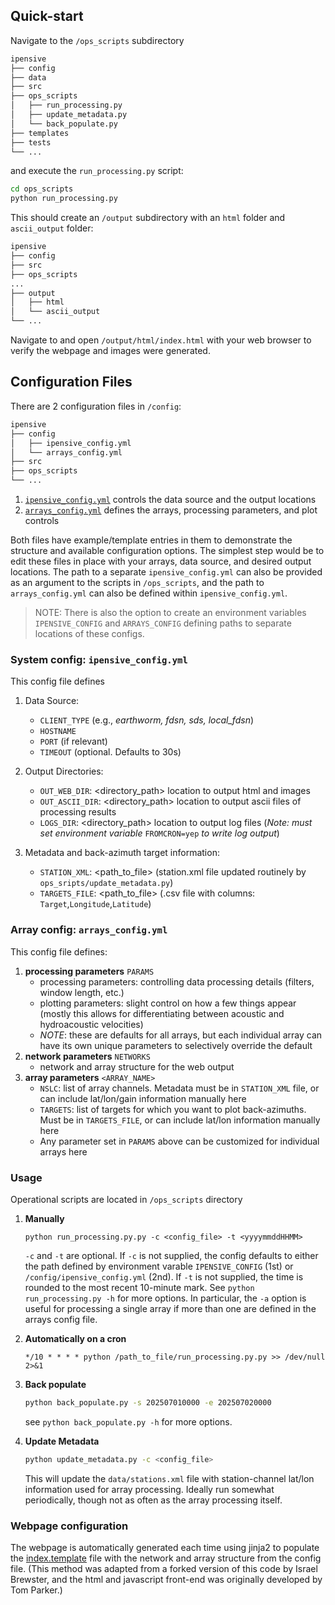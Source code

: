 ## Quick-start
Navigate to the `/ops_scripts` subdirectory 
```bash
ipensive
├── config
├── data
├── src
├── ops_scripts
│   ├── run_processing.py
│   ├── update_metadata.py
│   └── back_populate.py
├── templates
├── tests
└── ...
```

and execute the `run_processing.py` script:
```bash
cd ops_scripts
python run_processing.py
```

This should create an `/output` subdirectory with an `html` folder and `ascii_output` folder:
```bash
ipensive
├── config
├── src
├── ops_scripts
...
├── output
│   ├── html
│   └── ascii_output
└── ...
```

Navigate to and open `/output/html/index.html` with your web browser to verify the webpage and images were generated.


## Configuration Files
There are 2 configuration files in `/config`:
```bash
ipensive
├── config
│   ├── ipensive_config.yml
│   └── arrays_config.yml
├── src
├── ops_scripts
└── ...
```

1.  [`ipensive_config.yml`](../config/ipensive_config.yml) controls the data source and the output locations
2.  [`arrays_config.yml`](../config/arrays_config.yml) defines the arrays, processing parameters, and plot controls

Both files have example/template entries in them to demonstrate the structure and available configuration options. The simplest step would be to edit these files in place with your arrays, data source, and desired output locations. The path to a separate `ipensive_config.yml` can also be provided as an argument to the scripts in `/ops_scripts`, and the path to `arrays_config.yml` can also be defined within `ipensive_config.yml`.

>NOTE:
>There is also the option to create an environment variables `IPENSIVE_CONFIG` and `ARRAYS_CONFIG` defining paths to separate locations of these configs. 


### System config: `ipensive_config.yml`
This config file defines
1. Data Source:
    - `CLIENT_TYPE` (e.g., *earthworm, fdsn, sds, local_fdsn*)
    - `HOSTNAME`
    - `PORT` (if relevant)
    - `TIMEOUT` (optional. Defaults to 30s)

2. Output Directories:
    - `OUT_WEB_DIR`: <directory_path> location to output html and images
    - `OUT_ASCII_DIR`: <directory_path> location to output ascii files of processing results
    - `LOGS_DIR`: <directory_path> location to output log files (*Note: must set environment variable* `FROMCRON=yep` *to write log output*)

3. Metadata and back-azimuth target information:
    - `STATION_XML`: <path_to_file> (station.xml file updated routinely by `ops_sripts/update_metadata.py`)
    - `TARGETS_FILE`: <path_to_file> (.csv file with columns: `Target`,`Longitude`,`Latitude`)


### Array config: `arrays_config.yml`
This config file defines:

1. **processing parameters** `PARAMS`
    - processing parameters: controlling data processing details (filters, window length, etc.)
    - plotting parameters: slight control on how a few things appear (mostly this allows for differentiating between acoustic and hydroacoustic velocities)
    - *NOTE*: these are defaults for all arrays, but each individual array can have its own unique parameters to selectively override the default
3. **network parameters** `NETWORKS`
    - network and array structure for the web output
4. **array parameters** `<ARRAY_NAME>`
    - `NSLC`: list of array channels. Metadata must be in `STATION_XML` file, or can include lat/lon/gain information manually here
    - `TARGETS`: list of targets for which you want to plot back-azimuths. Must be in `TARGETS_FILE`, or can include lat/lon information manually here
    - Any parameter set in `PARAMS` above can be customized for individual arrays here


### Usage
Operational scripts are located in `/ops_scripts` directory

1. **Manually**

    ```python run_processing.py.py -c <config_file> -t <yyyymmddHHMM>```

     `-c` and `-t` are optional. If `-c` is not supplied, the config defaults to either the path defined by environment varable `IPENSIVE_CONFIG` (1st) or `/config/ipensive_config.yml` (2nd). If `-t` is not supplied, the time is rounded to the most recent 10-minute mark. See ```python run_processing.py -h``` for more options. In particular, the ```-a``` option is useful for processing a single array if more than one are defined in the arrays config file.

2. **Automatically on a cron**

    ```*/10 * * * * python /path_to_file/run_processing.py.py >> /dev/null 2>&1```

3. **Back populate**

    ```bash
    python back_populate.py -s 202507010000 -e 202507020000
    ```

    see ```python back_populate.py -h``` for more options.

4. **Update Metadata**
    ```bash
    python update_metadata.py -c <config_file>
    ```
    This will update the `data/stations.xml` file with station-channel lat/lon information used for array processing. Ideally run somewhat periodically, though not as often as the array processing itself.


### Webpage configuration
The webpage is automatically generated each time using jinja2 to populate the [index.template](../templates/index.template) file with the network and array structure from the config file.
(This method was adapted from a forked version of this code by Israel Brewster, and the html and javascript front-end was originally developed by Tom Parker.)